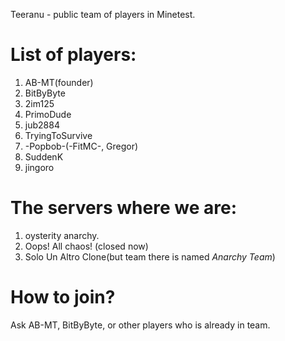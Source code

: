 Teeranu - public team of players in Minetest.

# List of players:
1. AB-MT(founder)
2. BitByByte
3. 2im125
4. PrimoDude
5. jub2884
6. TryingToSurvive
7. -Popbob-(-FitMC-, Gregor)
8. SuddenK
9. jingoro

# The servers where we are:

1. oysterity anarchy.
2. Oops! All chaos! (closed now)
3. Solo Un Altro Clone(but team there is named *Anarchy Team*)

# How to join?

Ask AB-MT, BitByByte, or other players who is already in team.

